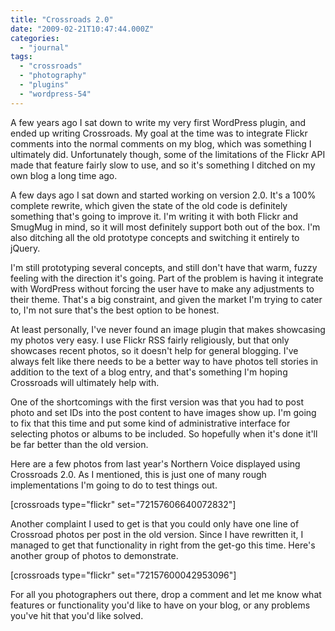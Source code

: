 ```yaml
---
title: "Crossroads 2.0"
date: "2009-02-21T10:47:44.000Z"
categories: 
  - "journal"
tags: 
  - "crossroads"
  - "photography"
  - "plugins"
  - "wordpress-54"
---
```


A few years ago I sat down to write my very first WordPress plugin, and ended up writing Crossroads. My goal at the time was to integrate Flickr comments into the normal comments on my blog, which was something I ultimately did. Unfortunately though, some of the limitations of the Flickr API made that feature fairly slow to use, and so it's something I ditched on my own blog a long time ago.

A few days ago I sat down and started working on version 2.0. It's a 100% complete rewrite, which given the state of the old code is definitely something that's going to improve it. I'm writing it with both Flickr and SmugMug in mind, so it will most definitely support both out of the box. I'm also ditching all the old prototype concepts and switching it entirely to jQuery.

I'm still prototyping several concepts, and still don't have that warm, fuzzy feeling with the direction it's going. Part of the problem is having it integrate with WordPress without forcing the user have to make any adjustments to their theme. That's a big constraint, and given the market I'm trying to cater to, I'm not sure that's the best option to be honest.

At least personally, I've never found an image plugin that makes showcasing my photos very easy. I use Flickr RSS fairly religiously, but that only showcases recent photos, so it doesn't help for general blogging. I've always felt like there needs to be a better way to have photos tell stories in addition to the text of a blog entry, and that's something I'm hoping Crossroads will ultimately help with.

One of the shortcomings with the first version was that you had to post photo and set IDs into the post content to have images show up. I'm going to fix that this time and put some kind of administrative interface for selecting photos or albums to be included. So hopefully when it's done it'll be far better than the old version.

Here are a few photos from last year's Northern Voice displayed using Crossroads 2.0. As I mentioned, this is just one of many rough implementations I'm going to do to test things out.

\[crossroads type="flickr" set="72157606640072832"\]

Another complaint I used to get is that you could only have one line of Crossroad photos per post in the old version. Since I have rewritten it, I managed to get that functionality in right from the get-go this time. Here's another group of photos to demonstrate.

\[crossroads type="flickr" set="72157600042953096"\]

For all you photographers out there, drop a comment and let me know what features or functionality you'd like to have on your blog, or any problems you've hit that you'd like solved.

